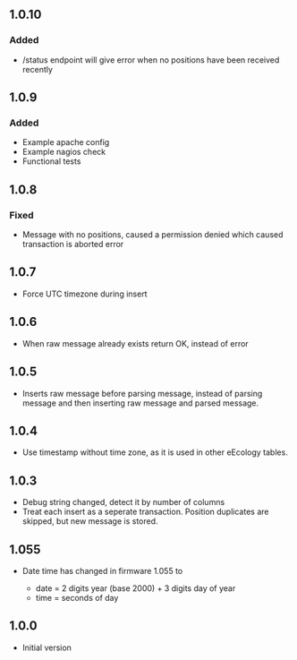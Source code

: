 1.0.10
------

### Added

- /status endpoint will give error when no positions have been received recently

1.0.9
-----

### Added

- Example apache config
- Example nagios check
- Functional tests

1.0.8
-----

### Fixed

- Message with no positions, caused a permission denied which caused transaction is aborted error

1.0.7
-----

- Force UTC timezone during insert

1.0.6
-----

- When raw message already exists return OK, instead of error

1.0.5
-----

- Inserts raw message before parsing message, instead of parsing message and then inserting raw message and parsed message.

1.0.4
-----

- Use timestamp without time zone, as it is used in other eEcology tables.

1.0.3
-----

- Debug string changed, detect it by number of columns
- Treat each insert as a seperate transaction. Position duplicates are skipped, but new message is stored.

1.055
-----

- Date time has changed in firmware 1.055 to

    * date = 2 digits year (base 2000) + 3 digits day of year
    * time = seconds of day

1.0.0
-----

-  Initial version
